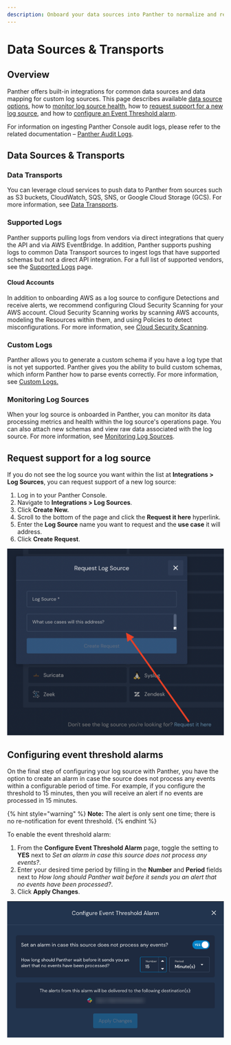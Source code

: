 ```yaml
---
description: Onboard your data sources into Panther to normalize and retain logs
---
```


# Data Sources & Transports

## Overview

Panther offers built-in integrations for common data sources and data mapping for custom log sources. This page describes available [data source options](./#data-sources-and-transports), how to [monitor log source health](./#monitoring-log-sources), how to [request support for a new log source](./#request), and how to [configure an Event Threshold alarm](./#configuring-event-threshold-alarms).&#x20;

For information on ingesting Panther Console audit logs, please refer to the related documentation – [Panther Audit Logs](https://docs.panther.com/system-configuration/panther-audit-logs).

## Data Sources & Transports

### Data Transports

You can leverage cloud services to push data to Panther from sources such as S3 buckets, CloudWatch, SQS, SNS, or Google Cloud Storage (GCS). For more information, see [Data Transports](https://docs.panther.com/data-onboarding/data-transports).

### Supported Logs

Panther supports pulling logs from vendors via direct integrations that query the API and via AWS EventBridge. In addition, Panther supports pushing logs to common Data Transport sources to ingest logs that have supported schemas but not a direct API integration. For a full list of supported vendors, see the [Supported Logs](https://docs.panther.com/data-onboarding/supported-logs) page.

#### Cloud Accounts

In addition to onboarding AWS as a log source to configure Detections and receive alerts, we recommend configuring Cloud Security Scanning for your AWS account. Cloud Security Scanning works by scanning AWS accounts, modeling the Resources within them, and using Policies to detect misconfigurations. For more information, see [Cloud Security Scanning](https://docs.panther.com/cloud-scanning).

### Custom Logs

Panther allows you to generate a custom schema if you have a log type that is not yet supported. Panther gives you the ability to build custom schemas, which inform Panther how to parse events correctly. For more information, see [Custom Logs. ](https://docs.panther.com/data-onboarding/custom-log-types)

### Monitoring Log Sources

When your log source is onboarded in Panther, you can monitor its data processing metrics and health within the log source's operations page. You can also attach new schemas and view raw data associated with the log source. For more information, see [Monitoring Log Sources](https://docs.panther.com/data-onboarding/monitoring-log-sources).

## Request support for a log source <a href="#request" id="request"></a>

If you do not see the log source you want within the list at **Integrations > Log Sources**, you can request support of a new log source:

1. Log in to your Panther Console.
2. Navigate to **Integrations > Log Sources**.
3. Click **Create New.**
4. Scroll to the bottom of the page and click the **Request it here** hyperlink.
5. Enter the **Log Source** name you want to request and the **use case** it will address.
6. Click **Create Request**.

![](<../.gitbook/assets/image (12) (1) (1) (1).png>)

## Configuring event threshold alarms

On the final step of configuring your log source with Panther, you have the option to create an alarm in case the source does not process any events within a configurable period of time. For example, if you configure the threshold to 15 minutes, then you will receive an alert if no events are processed in 15 minutes.

{% hint style="warning" %}
**Note:** The alert is only sent one time; there is no re-notification for event threshold.
{% endhint %}

To enable the event threshold alarm:

1. From the **Configure Event Threshold Alarm** page, toggle the setting to **YES** next to _Set an alarm in case this source does not process any events?_.
2. Enter your desired time period by filling in the **Number** and **Period** fields next to _How long should Panther wait before it sends you an alert that no events have been processed?_.
3. Click **Apply Changes**.

![This example would send you an alarm after 15 minutes to let you know that no events have yet been processed.](../.gitbook/assets/event-dropoff-alarm.png)
